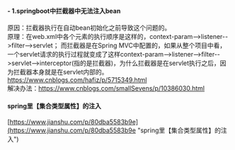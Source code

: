 #### - 1.springboot中拦截器中无法注入bean ####
原因：拦截器执行在自动bean初始化之前导致这个问题的。<br/>
原理：在web.xml中各个元素的执行顺序是这样的，context-param-->listener-->filter-->servlet； 而拦截器是在Spring MVC中配置的，如果从整个项目中看，一个servlet请求的执行过程就变成了这样context-param-->listener-->filter-->servlet-->interceptor(指的是拦截器)，为什么拦截器是在servlet执行之后，因为拦截器本身就是在servlet内部的。https://www.cnblogs.com/hafiz/p/5715349.html
<br/>
解决办法：https://www.cnblogs.com/smallSevens/p/10386030.html

#### spring里【集合类型属性】的注入 ####
[https://www.jianshu.com/p/80dba5583b9e](https://www.jianshu.com/p/80dba5583b9e "spring里【集合类型属性】的注入")